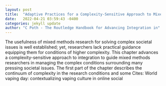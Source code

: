 ```yaml
---
layout: post
title:  "Adaptive Practices for a Complexity-Sensitive Approach to Mixed Integration"
date:   2022-04-21 03:59:43 -0400
categories: jekyll update
author: "C Poth - The Routledge Handbook for Advancing Integration in"
---
```

The usefulness of mixed methods research for solving complex societal issues is well established; yet, researchers lack practical guidance equipping them for conditions of higher complexity. This chapter advances a complexity-sensitive approach to integration to guide mixed methods researchers in managing the complex conditions surrounding many pressing societal issues. The first part of the chapter describes the continuum of complexity in the research conditions and some Cites: World vaping day: contextualizing vaping culture in online social